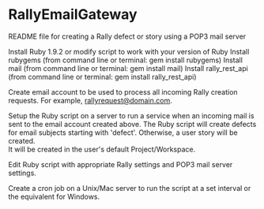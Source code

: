 RallyEmailGateway
=================
README file for creating a Rally defect or story using a POP3 mail server

Install Ruby 1.9.2 or modify script to work with your version of Ruby
Install rubygems (from command line or terminal: gem install rubygems)
Install mail (from command line or terminal: gem install mail)
Install rally_rest_api (from command line or terminal: gem install rally_rest_api)

Create email account to be used to process all incoming Rally creation requests. For example, rallyrequest@domain.com.

Setup the Ruby script on a server to run a service when an incoming mail is sent to the email account created above.
The Ruby script will create defects for email subjects starting with 'defect'. Otherwise, a user story will be created.  
It will be created in the user's default Project/Workspace.

Edit Ruby script with appropriate Rally settings and POP3 mail server settings.

Create a cron job on a Unix/Mac server to run the script at a set interval or the equivalent for Windows.